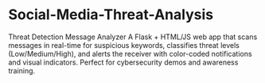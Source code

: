 # Social-Media-Threat-Analysis
Threat Detection Message Analyzer A Flask + HTML/JS web app that scans messages in real-time for suspicious keywords, classifies threat levels (Low/Medium/High), and alerts the receiver with color-coded notifications and visual indicators. Perfect for cybersecurity demos and awareness training.
